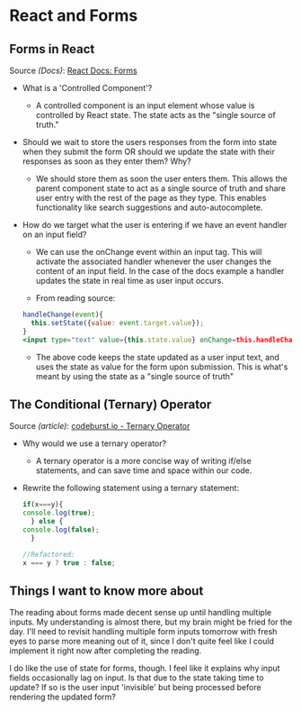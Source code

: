 # React and Forms

## Forms in React

Source *(Docs)*: [React Docs: Forms](https://reactjs.org/docs/forms.html)

* What is a 'Controlled Component'?
  * A controlled component is an input element whose value is controlled by React state. The state acts as the "single source of truth."
* Should we wait to store the users responses from the form into state when they submit the form OR should we update the state with their responses as soon as they enter them? Why?
  * We should store them as soon the user enters them. This allows the parent component state to act as a single source of truth and share user entry with the rest of the page as they type. This enables functionality like search suggestions and auto-autocomplete.
* How do we target what the user is entering if we have an event handler on an input field?
  * We can use the onChange event within an input tag. This will activate the associated handler whenever the user changes the content of an input field. In the case of the docs example a handler updates the state in real time as user input occurs.

  * From reading source:

  ```jsx
  handleChange(event){
    this.setState({value: event.target.value});
  }
  <input type="text" value={this.state.value} onChange=this.handleChange>
  ```

  * The above code keeps the state updated as a user input text, and uses the state as value for the form upon submission. This is what's meant by using the state as a "single source of truth"

## The Conditional (Ternary) Operator

Source *(article)*: [codeburst.io - Ternary Operator](https://codeburst.io/javascript-the-conditional-ternary-operator-explained-cac7218beeff)

* Why would we use a ternary operator?
  * A ternary operator is a more concise way of writing if/else statements, and can save time and space within our code.
* Rewrite the following statement using a ternary statement:

  ```js
  if(x===y){
  console.log(true);
    } else {
  console.log(false);
    }
  ```

  ```js
  //Refactored:
  x === y ? true : false;
  ```

## Things I want to know more about

The reading about forms made decent sense up until handling multiple inputs. My understanding is almost there, but my brain might be fried for the day. I'll need to revisit handling multiple form inputs tomorrow with fresh eyes to parse more meaning out of it, since I don't quite feel like I could implement it right now after completing the reading.

I do like the use of state for forms, though. I feel like it explains why input fields occasionally lag on input. Is that due to the state taking time to update? If so is the user input 'invisible' but being processed before rendering the updated form?
